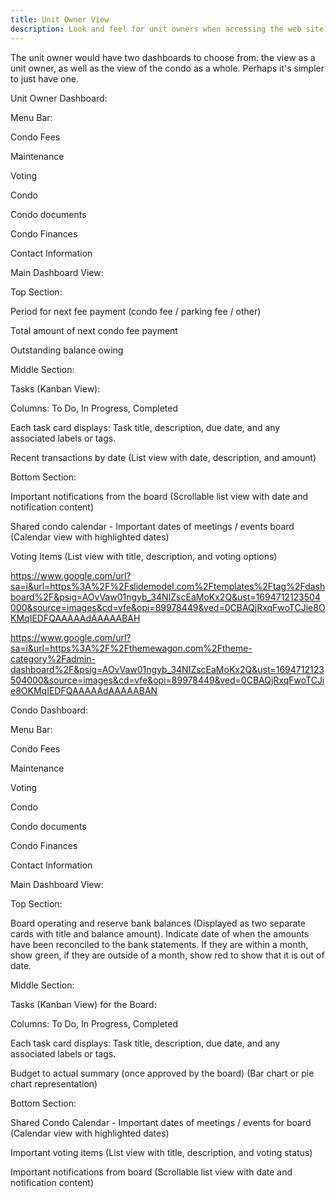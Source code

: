 ```yaml
---
title: Unit Owner View
description: Look and feel for unit owners when accessing the web site.
---
```



The unit owner would have two dashboards to choose from: the view as a unit owner, as well as the view of the condo as a whole.  Perhaps it's simpler to just have one.  
 

Unit Owner Dashboard: 

 

Menu Bar: 

Condo Fees 

Maintenance 

Voting 

Condo 

Condo documents 

Condo Finances 

Contact Information 

 

Main Dashboard View: 

Top Section: 

Period for next fee payment (condo fee / parking fee / other) 

Total amount of next condo fee payment 

Outstanding balance owing 

Middle Section: 

Tasks (Kanban View): 

Columns: To Do, In Progress, Completed 

Each task card displays: Task title, description, due date, and any associated labels or tags. 

Recent transactions by date (List view with date, description, and amount) 

Bottom Section: 

Important notifications from the board (Scrollable list view with date and notification content) 

Shared condo calendar - Important dates of meetings / events board (Calendar view with highlighted dates) 

Voting Items (List view with title, description, and voting options) 

 

https://www.google.com/url?sa=i&url=https%3A%2F%2Fslidemodel.com%2Ftemplates%2Ftag%2Fdashboard%2F&psig=AOvVaw01ngyb_34NIZscEaMoKx2Q&ust=1694712123504000&source=images&cd=vfe&opi=89978449&ved=0CBAQjRxqFwoTCJie8OKMqIEDFQAAAAAdAAAAABAH 

 

https://www.google.com/url?sa=i&url=https%3A%2F%2Fthemewagon.com%2Ftheme-category%2Fadmin-dashboard%2F&psig=AOvVaw01ngyb_34NIZscEaMoKx2Q&ust=1694712123504000&source=images&cd=vfe&opi=89978449&ved=0CBAQjRxqFwoTCJie8OKMqIEDFQAAAAAdAAAAABAN 

 

 

Condo Dashboard: 

 

Menu Bar: 

Condo Fees 

Maintenance 

Voting 

Condo 

Condo documents 

Condo Finances 

Contact Information 

 
Main Dashboard View: 

Top Section: 

Board operating and reserve bank balances (Displayed as two separate cards with title and balance amount).  Indicate date of when the amounts have been reconciled to the bank statements.  If they are within a month, show green, if they are outside of a month, show red to show that it is out of date.  

Middle Section: 

Tasks (Kanban View) for the Board: 

Columns: To Do, In Progress, Completed 

Each task card displays: Task title, description, due date, and any associated labels or tags. 

Budget to actual summary (once approved by the board) (Bar chart or pie chart representation) 

Bottom Section: 

Shared Condo Calendar - Important dates of meetings / events for board (Calendar view with highlighted dates) 

Important voting items (List view with title, description, and voting status) 

Important notifications from board (Scrollable list view with date and notification content) 